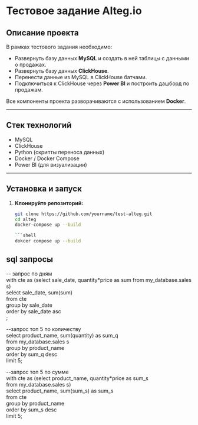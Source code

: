 # Тестовое задание Alteg.io

## Описание проекта

В рамках тестового задания необходимо:

- Развернуть базу данных **MySQL** и создать в ней таблицы с данными о продажах.
- Развернуть базу данных **ClickHouse**.
- Перенести данные из MySQL в ClickHouse батчами.
- Подключиться к ClickHouse через **Power BI** и построить дашборд по продажам.

Все компоненты проекта разворачиваются с использованием **Docker**.

---

## Стек технологий

- MySQL
- ClickHouse
- Python (скрипты переноса данных)
- Docker / Docker Compose
- Power BI (для визуализации)

---

## Установка и запуск

1. **Клонируйте репозиторий:**

   ```bash
   git clone https://github.com/yourname/test-alteg.git
   cd alteg
   docker-compose up --build  

   ```shell
   dokcer compose up --build

   
## sql запросы
-- запрос по дням  
with cte as (select sale_date, quantity*price as sum 
from my_database.sales s)  
select sale_date, sum(sum)  
from cte  
group by sale_date  
order by sale_date asc  
;  


--запрос топ 5 по количеству  
select product_name, sum(quantity) as sum_q  
from my_database.sales s  
group by product_name   
order by sum_q desc   
limit 5;  


--запрос топ 5 по сумме  
with cte as (select product_name, quantity*price as sum_s  
from my_database.sales s)  
select product_name, sum(sum_s) as sum_s  
from cte  
group by product_name   
order by sum_s desc   
limit 5;  
